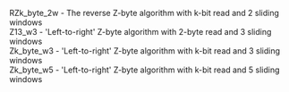 RZk_byte_2w - The reverse Z-byte algorithm with k-bit read and 2 sliding windows\
Z13_w3 - 'Left-to-right' Z-byte algorithm with 2-byte read and 3 sliding windows\
Zk_byte_w3 - 'Left-to-right' Z-byte algorithm with k-bit read and 3 sliding windows\
Zk_byte_w5 - 'Left-to-right' Z-byte algorithm with k-bit read and 5 sliding windows
